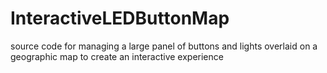 # InteractiveLEDButtonMap
source code for managing a large panel of buttons and lights overlaid on a geographic map to create an interactive experience

